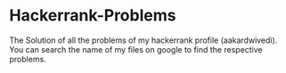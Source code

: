 # Hackerrank-Problems
The Solution of all the problems of my hackerrank profile (aakardwivedi).
You can search the name of my files on google to find the respective problems.
